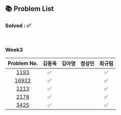 ## 📚 Problem List 

### Solved : ✅

<br>

### Week3

|Problem No.|김동욱|김아영|정상민|최규림|
|:-----------:|:-----:|:----:|:----:|:----:|
|[1193](https://www.acmicpc.net/problem/1193)| ✅  |  |   | ✅ |
|[16922](https://www.acmicpc.net/problem/16922)| ✅  |  |   | ✅ |
|[1213](https://www.acmicpc.net/problem/1213)| ✅  |  |   | ✅  |
|[2178](https://www.acmicpc.net/problem/2178)| ✅  |  |   | ✅  |
|[3425](https://www.acmicpc.net/problem/3425)| ✅  |  |   | ✅  |

